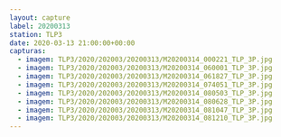 ```yaml
---
layout: capture
label: 20200313
station: TLP3
date: 2020-03-13 21:00:00+00:00
capturas:
  - imagem: TLP3/2020/202003/20200313/M20200314_000221_TLP_3P.jpg
  - imagem: TLP3/2020/202003/20200313/M20200314_060001_TLP_3P.jpg
  - imagem: TLP3/2020/202003/20200313/M20200314_061827_TLP_3P.jpg
  - imagem: TLP3/2020/202003/20200313/M20200314_074051_TLP_3P.jpg
  - imagem: TLP3/2020/202003/20200313/M20200314_080503_TLP_3P.jpg
  - imagem: TLP3/2020/202003/20200313/M20200314_080628_TLP_3P.jpg
  - imagem: TLP3/2020/202003/20200313/M20200314_081047_TLP_3P.jpg
  - imagem: TLP3/2020/202003/20200313/M20200314_081210_TLP_3P.jpg
---
```

